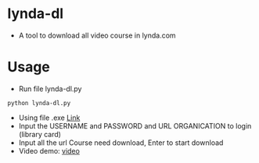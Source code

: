 # lynda-dl
 - A tool to download all video course in lynda.com
# Usage
 - Run file lynda-dl.py
 ```
 python lynda-dl.py
 ```
 - Using file .exe [Link](https://github.com/hatienl0i261299/lynda-dl/tree/master/exe)
 - Input the USERNAME and PASSWORD and URL ORGANICATION to login (library card)
 - Input all the url Course need download, Enter to start download
 - Video demo: [video](https://drive.google.com/file/d/16H9RCfoAGddRbjaV98vG6IXYeJSYasIx/view)
